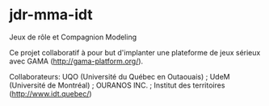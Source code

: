 # jdr-mma-idt
Jeux de rôle et Compagnion Modeling

Ce projet collaboratif à pour but d'implanter une plateforme de jeux sérieux avec GAMA (http://gama-platform.org/).

Collaborateurs:
UQO (Université du Québec en Outaouais) ;
UdeM (Université de Montréal) ;
OURANOS INC. ;
Institut des territoires (http://www.idt.quebec/)

